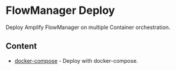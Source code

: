 # FlowManager Deploy

Deploy Amplify FlowManager on multiple Container orchestration.

## Content

* [docker-compose](docker-compose) - Deploy with docker-compose.
